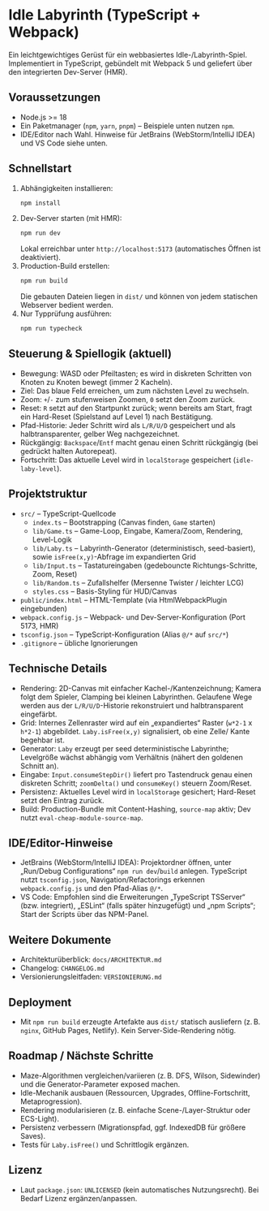 # Idle Labyrinth (TypeScript + Webpack)

Ein leichtgewichtiges Gerüst für ein webbasiertes Idle-/Labyrinth-Spiel. Implementiert in TypeScript, gebündelt mit Webpack 5 und geliefert über den integrierten Dev-Server (HMR).

## Voraussetzungen

- Node.js >= 18
- Ein Paketmanager (`npm`, `yarn`, `pnpm`) – Beispiele unten nutzen `npm`.
- IDE/Editor nach Wahl. Hinweise für JetBrains (WebStorm/IntelliJ IDEA) und VS Code siehe unten.

## Schnellstart

1. Abhängigkeiten installieren:
   ```bash
   npm install
   ```
2. Dev-Server starten (mit HMR):
   ```bash
   npm run dev
   ```
   Lokal erreichbar unter `http://localhost:5173` (automatisches Öffnen ist deaktiviert).
3. Production-Build erstellen:
   ```bash
   npm run build
   ```
   Die gebauten Dateien liegen in `dist/` und können von jedem statischen Webserver bedient werden.
4. Nur Typprüfung ausführen:
   ```bash
   npm run typecheck
   ```

## Steuerung & Spiellogik (aktuell)

- Bewegung: WASD oder Pfeiltasten; es wird in diskreten Schritten von Knoten zu Knoten bewegt (immer 2 Kacheln).
- Ziel: Das blaue Feld erreichen, um zum nächsten Level zu wechseln.
- Zoom: `+`/`-` zum stufenweisen Zoomen, `0` setzt den Zoom zurück.
- Reset: `R` setzt auf den Startpunkt zurück; wenn bereits am Start, fragt ein Hard-Reset (Spielstand auf Level 1) nach Bestätigung.
- Pfad-Historie: Jeder Schritt wird als `L/R/U/D` gespeichert und als halbtransparenter, gelber Weg nachgezeichnet.
- Rückgängig: `Backspace`/`Entf` macht genau einen Schritt rückgängig (bei gedrückt halten Autorepeat).
- Fortschritt: Das aktuelle Level wird in `localStorage` gespeichert (`idle-laby-level`).

## Projektstruktur

- `src/` – TypeScript-Quellcode
  - `index.ts` – Bootstrapping (Canvas finden, `Game` starten)
  - `lib/Game.ts` – Game-Loop, Eingabe, Kamera/Zoom, Rendering, Level-Logik
  - `lib/Laby.ts` – Labyrinth-Generator (deterministisch, seed-basiert), sowie `isFree(x,y)`-Abfrage im expandierten Grid
  - `lib/Input.ts` – Tastatureingaben (gedebouncte Richtungs-Schritte, Zoom, Reset)
  - `lib/Random.ts` – Zufallshelfer (Mersenne Twister / leichter LCG)
  - `styles.css` – Basis-Styling für HUD/Canvas
- `public/index.html` – HTML-Template (via HtmlWebpackPlugin eingebunden)
- `webpack.config.js` – Webpack- und Dev-Server-Konfiguration (Port 5173, HMR)
- `tsconfig.json` – TypeScript-Konfiguration (Alias `@/*` auf `src/*`)
- `.gitignore` – übliche Ignorierungen

## Technische Details

- Rendering: 2D-Canvas mit einfacher Kachel-/Kantenzeichnung; Kamera folgt dem Spieler, Clamping bei kleinen Labyrinthen. Gelaufene Wege werden aus der `L/R/U/D`-Historie rekonstruiert und halbtransparent eingefärbt.
- Grid: Internes Zellenraster wird auf ein „expandiertes“ Raster (`w*2-1` x `h*2-1`) abgebildet. `Laby.isFree(x,y)` signalisiert, ob eine Zelle/ Kante begehbar ist.
- Generator: `Laby` erzeugt per seed deterministische Labyrinthe; Levelgröße wächst abhängig vom Verhältnis (nähert den goldenen Schnitt an).
- Eingabe: `Input.consumeStepDir()` liefert pro Tastendruck genau einen diskreten Schritt; `zoomDelta()` und `consumeKey()` steuern Zoom/Reset.
- Persistenz: Aktuelles Level wird in `localStorage` gesichert; Hard-Reset setzt den Eintrag zurück.
- Build: Production-Bundle mit Content-Hashing, `source-map` aktiv; Dev nutzt `eval-cheap-module-source-map`.

## IDE/Editor-Hinweise

- JetBrains (WebStorm/IntelliJ IDEA): Projektordner öffnen, unter „Run/Debug Configurations“ `npm run dev`/`build` anlegen. TypeScript nutzt `tsconfig.json`, Navigation/Refactorings erkennen `webpack.config.js` und den Pfad-Alias `@/*`.
- VS Code: Empfohlen sind die Erweiterungen „TypeScript TSServer“ (bzw. integriert), „ESLint“ (falls später hinzugefügt) und „npm Scripts“; Start der Scripts über das NPM-Panel.

## Weitere Dokumente

- Architekturüberblick: `docs/ARCHITEKTUR.md`
- Changelog: `CHANGELOG.md`
- Versionierungsleitfaden: `VERSIONIERUNG.md`

## Deployment

- Mit `npm run build` erzeugte Artefakte aus `dist/` statisch ausliefern (z. B. `nginx`, GitHub Pages, Netlify). Kein Server-Side-Rendering nötig.

## Roadmap / Nächste Schritte

- Maze-Algorithmen vergleichen/variieren (z. B. DFS, Wilson, Sidewinder) und die Generator-Parameter exposed machen.
- Idle-Mechanik ausbauen (Ressourcen, Upgrades, Offline-Fortschritt, Metaprogression).
- Rendering modularisieren (z. B. einfache Scene-/Layer-Struktur oder ECS-Light).
- Persistenz verbessern (Migrationspfad, ggf. IndexedDB für größere Saves).
- Tests für `Laby.isFree()` und Schrittlogik ergänzen.

## Lizenz

- Laut `package.json`: `UNLICENSED` (kein automatisches Nutzungsrecht). Bei Bedarf Lizenz ergänzen/anpassen.
